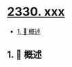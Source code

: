 # [2330. xxx](https://github.com/Tdahuyou/TNotes.leetcode/tree/main/notes/2330.%20xxx)

<!-- region:toc -->

- [1. 📝 概述](#1--概述)

<!-- endregion:toc -->

## 1. 📝 概述
